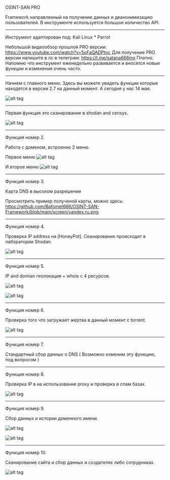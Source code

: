 OSINT-SAN PRO

Framework направленный на получение данных и деанонимизацию пользователей. В инструменте используется большое количество API.

----

Инструмент адаптирован под: Kali Linux * Parrot

Небольшой видеообзор прошлой PRO версии: https://www.youtube.com/watch?v=5oFaQADPtnc
Для получение PRO версии напишите в лс в телеграм: https://t.me/satana666mx Платно. Напомню что инструмент еженедельно развивается и вносятся новые функции и изменения очень часто.

----

Начнем с главного меню. Здесь вы можете увидеть функции которые находятся в версии 2.7 на данный момент. А сегодня у нас 14 мая.

![alt tag](https://github.com/Bafomet666/OSINT-SAN-Framework/blob/main/screen/3.0%20menu.png)

----

Первая функция это сканирование в shodan and censys.

![alt tag](https://github.com/Bafomet666/OSINT-SAN-Framework/blob/main/screen/01%20%D0%A1%D0%BA%D0%B0%D0%BD%D0%B8%D1%80%D0%BE%D0%B2%D0%B0%D0%BD%D0%B8%D0%B5%20%D0%B2%20Shodan%20%D0%B8%20Censys.png)

----

Функция номер 2.

Работа с доменом, встроенно 2 меню.


Первое меню
![alt tag](https://github.com/Bafomet666/OSINT-SAN-Framework/blob/main/screen/02-02.png)

И второе меню
![alt tag](https://github.com/Bafomet666/OSINT-SAN-Framework/blob/main/screen/020.png)

----

Функция номер 3.

Карта DNS в высоком разрешении

Просмотреть пример полученой карты, можно здесь: https://github.com/Bafomet666/OSINT-SAN-Framework/blob/main/screen/yandex.ru.png

----

Функция номер 4.

Проверка IP address на [HoneyPot]. Сканирование происходит в лаборатории Shodan.

![alt tag](https://github.com/Bafomet666/OSINT-SAN-Framework/blob/main/screen/04.png)

----

Функция номер 5.

IP and domian геолокация + whois с 4 ресурсов.

![alt tag](https://github.com/Bafomet666/OSINT-SAN-Framework/blob/main/screen/05-02.png)


![alt tag](https://github.com/Bafomet666/OSINT-SAN-Framework/blob/main/screen/05-01.png)

----

Функция номер 6.

Проверка того что загружает жертва в данный момент c torrent.

![alt tag](https://github.com/Bafomet666/OSINT-SAN-Framework/blob/main/screen/06.png)

----

Функция номер 7.

Стандартный сбор данных о DNS ( Возможно изменим эту функцию, под вопросом )

----

Функция номер 8.

Проверка IP в на использование proxy и проверка в спам базах.

![alt tag](https://github.com/Bafomet666/OSINT-SAN-Framework/blob/main/screen/08.png)

----

Функция номер 9.

Сбор данных и истории доменного имени.

![alt tag](https://github.com/Bafomet666/OSINT-SAN-Framework/blob/main/screen/09-02.png)

![alt tag](https://github.com/Bafomet666/OSINT-SAN-Framework/blob/main/screen/09-01.png)

----

Функция номер 10.

Сканирование сайта и сбор данных и создателях либо сотрудниках.

![alt tag](https://github.com/Bafomet666/OSINT-SAN-Framework/blob/main/screen/10.png)


